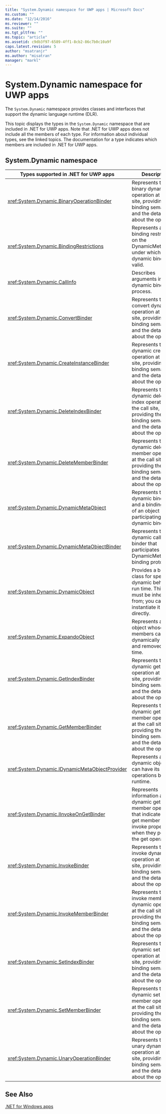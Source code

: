 ```yaml
---
title: "System.Dynamic namespace for UWP apps | Microsoft Docs"
ms.custom: ""
ms.date: "12/14/2016"
ms.reviewer: ""
ms.suite: ""
ms.tgt_pltfrm: ""
ms.topic: "article"
ms.assetid: c9db3f97-6589-4ff1-8cb2-86c7b0c10a9f
caps.latest.revision: 5
author: "msatranjr"
ms.author: "misatran"
manager: "markl"
---
```

# System.Dynamic namespace for UWP apps
The `System.Dynamic` namespace provides classes and interfaces that support the dynamic language runtime (DLR).  
  
 This topic displays the types in the `System.Dynamic` namespace that are included in .NET for UWP apps. Note that .NET for UWP apps does not include all the members of each type. For information about individual types, see the linked topics. The documentation for a type indicates which members are included in .NET for UWP apps.  
  
## System.Dynamic namespace  
  
|Types supported in .NET for UWP apps|Description|  
|------------------------------------------------------------------------------------------|-----------------|  
|<xref:System.Dynamic.BinaryOperationBinder>|Represents the binary dynamic operation at the call site, providing the binding semantic and the details about the operation.|  
|<xref:System.Dynamic.BindingRestrictions>|Represents a set of binding restrictions on the DynamicMetaObject under which the dynamic binding is valid.|  
|<xref:System.Dynamic.CallInfo>|Describes arguments in the dynamic binding process.|  
|<xref:System.Dynamic.ConvertBinder>|Represents the convert dynamic operation at the call site, providing the binding semantic and the details about the operation.|  
|<xref:System.Dynamic.CreateInstanceBinder>|Represents the dynamic create operation at the call site, providing the binding semantic and the details about the operation.|  
|<xref:System.Dynamic.DeleteIndexBinder>|Represents the dynamic delete index operation at the call site, providing the binding semantic and the details about the operation.|  
|<xref:System.Dynamic.DeleteMemberBinder>|Represents the dynamic delete member operation at the call site, providing the binding semantic and the details about the operation.|  
|<xref:System.Dynamic.DynamicMetaObject>|Represents the dynamic binding and a binding logic of an object participating in the dynamic binding.|  
|<xref:System.Dynamic.DynamicMetaObjectBinder>|Represents the dynamic call site binder that participates in the DynamicMetaObject binding protocol.|  
|<xref:System.Dynamic.DynamicObject>|Provides a base class for specifying dynamic behavior at run time. This class must be inherited from; you cannot instantiate it directly.|  
|<xref:System.Dynamic.ExpandoObject>|Represents an object whose members can be dynamically added and removed at run time.|  
|<xref:System.Dynamic.GetIndexBinder>|Represents the dynamic get index operation at the call site, providing the binding semantic and the details about the operation.|  
|<xref:System.Dynamic.GetMemberBinder>|Represents the dynamic get member operation at the call site, providing the binding semantic and the details about the operation.|  
|<xref:System.Dynamic.IDynamicMetaObjectProvider>|Represents a dynamic object, that can have its operations bound at runtime.|  
|<xref:System.Dynamic.IInvokeOnGetBinder>|Represents information about a dynamic get member operation that indicates if the get member should invoke properties when they perform the get operation.|  
|<xref:System.Dynamic.InvokeBinder>|Represents the invoke dynamic operation at the call site, providing the binding semantic and the details about the operation.|  
|<xref:System.Dynamic.InvokeMemberBinder>|Represents the invoke member dynamic operation at the call site, providing the binding semantic and the details about the operation.|  
|<xref:System.Dynamic.SetIndexBinder>|Represents the dynamic set index operation at the call site, providing the binding semantic and the details about the operation.|  
|<xref:System.Dynamic.SetMemberBinder>|Represents the dynamic set member operation at the call site, providing the binding semantic and the details about the operation.|  
|<xref:System.Dynamic.UnaryOperationBinder>|Represents the unary dynamic operation at the call site, providing the binding semantic and the details about the operation.|  
  
## See Also  
 [.NET for Windows apps](../net-uwp/dotnet-for-windows-apps.md)